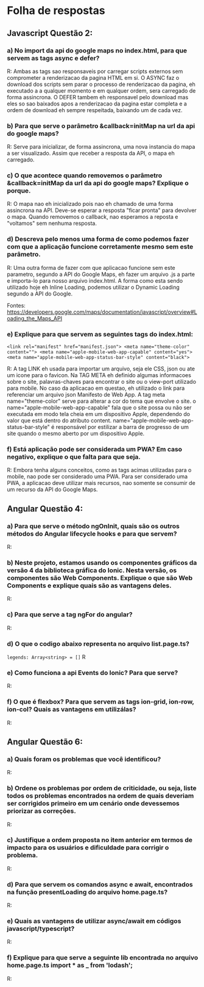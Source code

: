 # Folha de respostas

## Javascript Questão 2:

### a) No import da api do google maps no index.html, para que servem as tags async e defer?
R: Ambas as tags sao responsaveis por carregar scripts externos sem comprometer a renderizacao da pagina HTML em si. O ASYNC faz o download dos scripts sem parar o processo de renderizacao da pagina, eh executado a a qualquer momento e em qualquer ordem, sera carregado de forma assincrona. O DEFER tambem eh responsavel pelo download mas eles so sao baixados apos a renderizacao da pagina estar completa e a ordem de download eh sempre respeitada, baixando um de cada vez.

### b) Para que serve o parâmetro &callback=initMap na url da api do google maps?
R: Serve para inicializar, de forma assincrona, uma nova instancia do mapa a ser visualizado. Assim que receber a resposta da API, o mapa eh carregado.

### c) O que acontece quando removemos o parâmetro &callback=initMap da url da api do google maps? Explique o porque.
R: O mapa nao eh inicializado pois nao eh chamado de uma forma assincrona na API. Deve-se esperar a resposta "ficar pronta" para devolver o mapa. Quando removemos o callback, nao esperamos a reposta e "voltamos" sem nenhuma resposta.

### d) Descreva pelo menos uma forma de como podemos fazer com que a aplicação funcione corretamente mesmo sem este parâmetro.
R: Uma outra forma de fazer com que aplicacao funcione sem este parametro, segundo a API do Google Maps, eh fazer um arquivo .js a parte e importa-lo para nosso arquivo index.html. A forma como esta sendo utilizado hoje eh Inline Loading, podemos utilizar o Dynamic Loading segundo a API do Google.

Fontes: https://developers.google.com/maps/documentation/javascript/overview#Loading_the_Maps_API

### e) Explique para que servem as seguintes tags do index.html: 
  `<link rel="manifest" href="manifest.json">
  <meta name="theme-color" content="">
  <meta name="apple-mobile-web-app-capable" content="yes">
  <meta name="apple-mobile-web-app-status-bar-style" content="black">`

R: A tag LINK eh usada para importar um arquivo, seja ele CSS, json ou ate um icone para o favicon. Na TAG META eh definido algumas informacoes sobre o site, palavras-chaves para encontrar o site ou o view-port utilizado para mobile. No caso da aplicacao em questao, eh utilizado o link para referenciar um arquivo json Manifesto de Web App. A tag meta name="theme-color" serve para alterar a cor do tema que envolve o site. o name="apple-mobile-web-app-capable" fala que o site possa ou não ser executada em modo tela cheia em um dispositivo Apple, dependendo do valor que está dentro do atributo content. name="apple-mobile-web-app-status-bar-style" é responsável por estilizar a barra de progresso de um site quando o mesmo aberto por um dispositivo Apple.

### f) Está aplicação pode ser considerada um PWA? Em caso negativo, explique o que falta para que seja.
R: Embora tenha alguns conceitos, como as tags acimas utilizadas para o mobile, nao pode ser considerado uma PWA. Para ser considerado uma PWA, a aplicacao deve utilizar mais recursos, nao somente se consumir de um recurso da API do Google Maps.


## Angular Questão 4:

### a) Para que serve o método ngOnInit, quais são os outros métodos do Angular lifecycle hooks e para que servem?
R:

### b) Neste projeto, estamos usando os componentes gráficos da versão 4 da biblioteca gráfica do Ionic. Nesta versão, os componentes são Web Components. Explique o que são Web Components e explique quais são as vantagens deles.
R: 

### c) Para que serve a tag ngFor do angular?
R:


### d) O que o codigo abaixo representa no arquivo list.page.ts?
`legends: Array<string> = []`
R

### e) Como funciona a api Events do Ionic? Para que serve?
R: 

### f) O que é flexbox? Para que servem as tags ion-grid, ion-row, ion-col? Quais as vantagens em utilizálas?
R: 

## Angular Questão 6:

### a) Quais foram os problemas que você identificou?
R:

### b) Ordene os problemas por ordem de criticidade, ou seja, liste todos os problemas encontrados na ordem de quais deveriam ser corrigidos primeiro em um cenário onde devessemos priorizar as correções.
R:

### c) Justifique a ordem proposta no item anterior em termos de impacto para os usuários e dificuldade para corrigir o problema.
R: 

### d) Para que servem os comandos async e await, encontrados na função presentLoading do arquivo home.page.ts?
R:

### e) Quais as vantagens de utilizar async/await em códigos javascript/typescript?
R:

### f) Explique para que serve a seguinte lib encontrada no arquivo home.page.ts import * as _ from 'lodash';
R:
